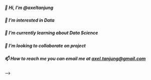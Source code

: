 ##### 👋 Hi, I’m @axeltanjung
##### 👀 I’m interested in Data
##### 🌱 I’m currently learning about Data Science
##### 💞️ I’m looking to collaborate on project
##### 📫 How to reach me you can email me at axel.tanjung@gmail.com
-->
